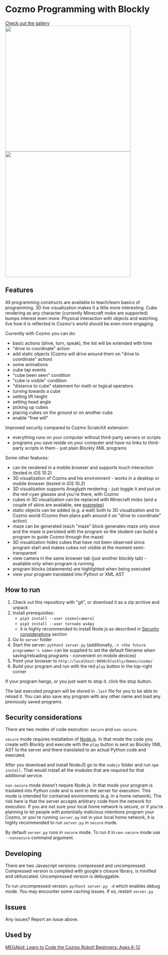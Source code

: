 # Cozmo Programming with Blockly

<a href="https://github.com/maxosprojects/cozmo-blockly/tree/master/gallery">Check out the gallery<br/><img src="https://github.com/maxosprojects/cozmo-blockly/raw/master/gallery/demo.jpg" width="400"/>
<img src="https://github.com/maxosprojects/cozmo-blockly/raw/master/gallery/3d.jpg" width="400"/></a>

## Features
All programming constructs are available to teach/learn basics of programming. 3D live visualization makes it a little more interesting. Cube rendering as any character (currently Minecraft mobs are supported) bumps interest even more. Physical interaction with objects and watching live how it is reflected in Cozmo's world should be even more engaging.

Currently with Cozmo you can do:
- basic actions (drive, turn, speak), the list will be extended with time
- "drive to coordinate" action
- add static objects (Cozmo will drive around them on "drive to coordinate" action)
- some animations
- cube tap events
- "cube been seen" condition
- "cube is visible" condition
- "distance to cube" statement for math or logical operators
- turning towards a cube
- setting lift height
- setting head angle
- picking up cubes
- placing cubes on the ground or on another cube
- enable "free will"

Improved security compared to Cozmo ScratchX extension:
- everything runs on your computer without third-party servers or scripts
- programs you save reside on your computer and have no links to third-party scripts in them - just plain Blockly XML programs

Some other features:
- can be rendered in a mobile browser and supports touch interaction (tested in iOS 10.2)
- 3D visualization of Cozmo and his environment - works in a desktop or mobile browser (tested in iOS 10.2)
- 3D visualization supports Anaglyph rendering - just toggle it and put on the red-cyan glasses and you're there, with Cozmo
- cubes in 3D visualization can be replaced with Minecraft mobs (and a couple of skins are available, see [examples](examples))
- static objects can be added (e.g. a wall) both to 3D visualization and to Cozmo world (Cozmo then plans path around it on "drive to coordinate" action)
- maze can be generated (each "maze" block generates maze only once and the maze is persisted with the program so the student can build a program to guide Cozmo through the maze)
- 3D visualization hides cubes that have not been observed since program start and makes cubes not visible at the moment semi-transparent
- view camera in the same browser tab (just another blockly tab) - available only when program is running
- program blocks (statements) are highlighted when being executed
- view your program translated into Python or XML AST

## How to run
1. Check out this repository with "git", or download it as a zip archive and unpack
2. Install prerequisites:
	* `pip3 install --user cozmo[camera]`
	* `pip3 install --user tornado ws4py`
	* it is highly recommended to install Node.js as described in [Security considerations](#security-considerations) section
3. Go to `server` folder
4. Start the server: `python3 server.py` (additionally, `-n <the future programmer's name>` can be supplied to set the default filename when saving/reloading programs - convenient on mobile devices)
5. Point your browser to `http://localhost:9090/blockly/demos/cozmo/`
6. Build your program and run with the red `play` button in the top-right corner

If your program hangs, or you just want to stop it, click the stop button.

The last executed program will be stored in `.last` file for you to be able to reload it.
You can also save any program with any other name and load any previously saved programs.

## Security considerations
There are two modes of code execution: `secure` and `non-secure`.

`secure` mode requires installation of [Node.js](https://nodejs.org).
In that mode the code you create with Blockly and execute with the `play` button is sent as Blockly XML AST to the server and there translated to an actual Python code and executed.

After you download and install NodeJS go to the `nodejs` folder and run `npm install`. That would install all the modules that are required for that additional service.

`non-secure` mode doesn't require Node.js. In that mode your program is traslated into Python code and is sent to the server for execution.
This mode is intended for contained environments (e.g. in a home network).
The risk here is that the server accepts arbitrary code from the network for execution.
If you are not sure your local home network is secure, or if you're planning to let people with potentially malicious intentions program your Cozmo, or you're running `server.py` not in your local home network, it is highly recommended to run `server.py` in `secure` mode.

By default `server.py` runs in `secure` mode. To run it in `non-secure` mode use `--nonsecure` command argument.

## Developing
There are two Javascript versions: compressed and uncompressed.
Compressed version is compiled with google's closure library, is minified and obfuscated.
Uncompressed version is debuggable.

To run uncompressed version: `python3 server.py -d` which enables debug mode.
You may encounter some caching issues. If so, restart `server.py`

## Issues
Any issues? Report an issue above.

## Used by
[MEGAkid: Learn to Code the Cozmo Robot! Beginners: Ages 6-12](https://www.eventbrite.com/e/megakid-learn-to-code-the-cozmo-robot-beginners-ages-6-12-tickets-32429174534)
